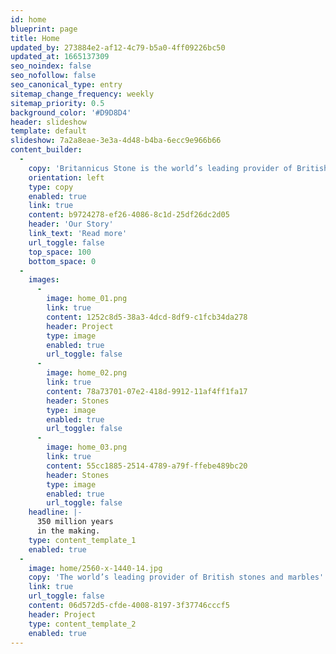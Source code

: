 ```yaml
---
id: home
blueprint: page
title: Home
updated_by: 273884e2-af12-4c79-b5a0-4ff09226bc50
updated_at: 1665137309
seo_noindex: false
seo_nofollow: false
seo_canonical_type: entry
sitemap_change_frequency: weekly
sitemap_priority: 0.5
background_color: '#D9D8D4'
header: slideshow
template: default
slideshow: 7a2a8eae-3e3a-4d48-b4ba-6ecc9e966b66
content_builder:
  -
    copy: 'Britannicus Stone is the world’s leading provider of British stones and marbles. It sources only the very best carboniferous limestones from the depths of the beautiful British landscape, and then expertly hones or polishes them to create timeless and unique pieces of stone or marble ready to adorn interiors or to create special objects of matchless splendour.'
    orientation: left
    type: copy
    enabled: true
    link: true
    content: b9724278-ef26-4086-8c1d-25df26dc2d05
    header: 'Our Story'
    link_text: 'Read more'
    url_toggle: false
    top_space: 100
    bottom_space: 0
  -
    images:
      -
        image: home_01.png
        link: true
        content: 1252c8d5-38a3-4dcd-8df9-c1fcb34da278
        header: Project
        type: image
        enabled: true
        url_toggle: false
      -
        image: home_02.png
        link: true
        content: 78a73701-07e2-418d-9912-11af4ff1fa17
        header: Stones
        type: image
        enabled: true
        url_toggle: false
      -
        image: home_03.png
        link: true
        content: 55cc1885-2514-4789-a79f-ffebe489bc20
        header: Stones
        type: image
        enabled: true
        url_toggle: false
    headline: |-
      350 million years
      in the making.
    type: content_template_1
    enabled: true
  -
    image: home/2560-x-1440-14.jpg
    copy: 'The world’s leading provider of British stones and marbles'
    link: true
    url_toggle: false
    content: 06d572d5-cfde-4008-8197-3f37746cccf5
    header: Project
    type: content_template_2
    enabled: true
---
```

